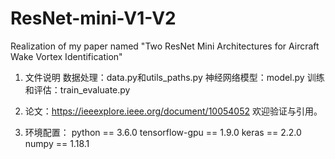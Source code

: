 # ResNet-mini-V1-V2
Realization of my paper named "Two ResNet Mini Architectures for Aircraft Wake Vortex Identification"

1. 文件说明
数据处理：data.py和utils_paths.py
神经网络模型：model.py
训练和评估：train_evaluate.py

2. 论文：https://ieeexplore.ieee.org/document/10054052 欢迎验证与引用。

3. 环境配置：
python == 3.6.0 
tensorflow-gpu == 1.9.0 
keras == 2.2.0 
numpy == 1.18.1 
